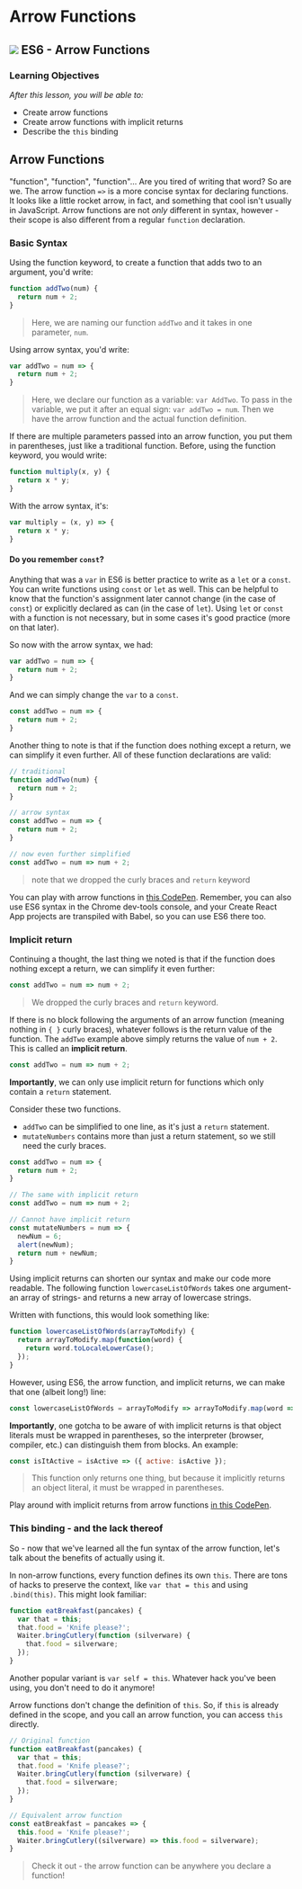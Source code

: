 # Arrow Functions

## ![](https://ga-dash.s3.amazonaws.com/production/assets/logo-9f88ae6c9c3871690e33280fcf557f33.png) ES6 - Arrow Functions

### Learning Objectives

_After this lesson, you will be able to:_

* Create arrow functions
* Create arrow functions with implicit returns
* Describe the `this` binding

## Arrow Functions

"function", "function", "function"... Are you tired of writing that word? So are we. The arrow function `=>` is a more concise syntax for declaring functions. It looks like a little rocket arrow, in fact, and something that cool isn't usually in JavaScript. Arrow functions are not _only_ different in syntax, however - their scope is also different from a regular `function` declaration.

### Basic Syntax

Using the function keyword, to create a function that adds two to an argument, you'd write:

```javascript
function addTwo(num) {
  return num + 2;
}
```

> Here, we are naming our function `addTwo` and it takes in one parameter, `num`.

Using arrow syntax, you'd write:

```javascript
var addTwo = num => {
  return num + 2;
}
```

> Here, we declare our function as a variable: `var AddTwo`. To pass in the variable, we put it after an equal sign: `var addTwo = num`. Then we have the arrow function and the actual function definition.

If there are multiple parameters passed into an arrow function, you put them in parentheses, just like a traditional function. Before, using the function keyword, you would write:

```javascript
function multiply(x, y) {
  return x * y;
}
```

With the arrow syntax, it's:

```javascript
var multiply = (x, y) => {
  return x * y;
}
```

#### Do you remember `const`?

Anything that was a `var` in ES6 is better practice to write as a `let` or a `const`. You can write functions using `const` or `let` as well. This can be helpful to know that the function's assignment later cannot change \(in the case of `const`\) or explicitly declared as can \(in the case of `let`\). Using `let` or `const` with a function is not necessary, but in some cases it's good practice \(more on that later\).

So now with the arrow syntax, we had:

```javascript
var addTwo = num => {
  return num + 2;
}
```

And we can simply change the `var` to a `const`.

```javascript
const addTwo = num => {
  return num + 2;
}
```

Another thing to note is that if the function does nothing except a return, we can simplify it even further. All of these function declarations are valid:

```javascript
// traditional
function addTwo(num) {
  return num + 2;
}

// arrow syntax
const addTwo = num => {
  return num + 2;
}

// now even further simplified
const addTwo = num => num + 2;
```

> note that we dropped the curly braces and `return` keyword

You can play with arrow functions in [this CodePen](https://codepen.io/SuperTernary/pen/qjQPzY). Remember, you can also use ES6 syntax in the Chrome dev-tools console, and your Create React App projects are transpiled with Babel, so you can use ES6 there too.

### Implicit return

Continuing a thought, the last thing we noted is that if the function does nothing except a return, we can simplify it even further:

```javascript
const addTwo = num => num + 2;
```

> We dropped the curly braces and `return` keyword.

If there is no block following the arguments of an arrow function \(meaning nothing in `{ }` curly braces\), whatever follows is the return value of the function. The `addTwo` example above simply returns the value of `num + 2`. This is called an **implicit return**.

```javascript
const addTwo = num => num + 2;
```

**Importantly**, we can only use implicit return for functions which only contain a `return` statement.

Consider these two functions.

* `addTwo` can be simplified to one line, as it's just a `return` statement.
* `mutateNumbers` contains more than just a return statement, so we still need the curly braces.

```javascript
const addTwo = num => {
  return num + 2;
}

// The same with implicit return
const addTwo = num => num + 2;

// Cannot have implicit return
const mutateNumbers = num => {
  newNum = 6;
  alert(newNum);
  return num + newNum;
}
```

Using implicit returns can shorten our syntax and make our code more readable. The following function `lowercaseListOfWords` takes one argument- an array of strings- and returns a new array of lowercase strings.

Written with functions, this would look something like:

```javascript
function lowercaseListOfWords(arrayToModify) {
  return arrayToModify.map(function(word) {
    return word.toLocaleLowerCase();
  });
}
```

However, using ES6, the arrow function, and implicit returns, we can make that one \(albeit long!\) line:

```javascript
const lowercaseListOfWords = arrayToModify => arrayToModify.map(word => word.toLocaleLowerCase());
```

**Importantly**, one gotcha to be aware of with implicit returns is that object literals must be wrapped in parentheses, so the interpreter \(browser, compiler, etc.\) can distinguish them from blocks. An example:

```javascript
const isItActive = isActive => ({ active: isActive });
```

> This function only returns one thing, but because it implicitly returns an object literal, it must be wrapped in parentheses.

Play around with implicit returns from arrow functions [in this CodePen](https://codepen.io/SuperTernary/pen/ZymXgK?editors=001).

### This binding - and the lack thereof

So - now that we've learned all the fun syntax of the arrow function, let's talk about the benefits of actually using it.

In non-arrow functions, every function defines its own `this`. There are tons of hacks to preserve the context, like `var that = this` and using `.bind(this)`. This might look familiar:

```javascript
function eatBreakfast(pancakes) {
  var that = this;
  that.food = 'Knife please?';
  Waiter.bringCutlery(function (silverware) {
    that.food = silverware;
  });
}
```

Another popular variant is `var self = this`. Whatever hack you've been using, you don't need to do it anymore!

Arrow functions don't change the definition of `this`. So, if `this` is already defined in the scope, and you call an arrow function, you can access `this` directly.

```javascript
// Original function
function eatBreakfast(pancakes) {
  var that = this;
  that.food = 'Knife please?';
  Waiter.bringCutlery(function (silverware) {
    that.food = silverware;
  });
}

// Equivalent arrow function
const eatBreakfast = pancakes => {
  this.food = 'Knife please?';
  Waiter.bringCutlery((silverware) => this.food = silverware);
}
```

> Check it out - the arrow function can be anywhere you declare a function!

